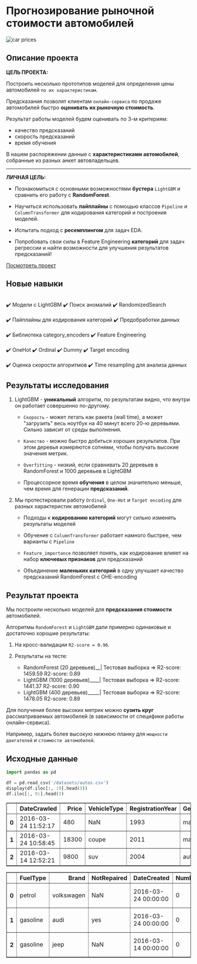 # Прогнозирование рыночной стоимости автомобилей

![car prices](https://st2.depositphotos.com/4370503/6436/i/600/depositphotos_64364335-stock-photo-three-race-cars.jpg)

## Описание проекта

**ЦЕЛЬ ПРОЕКТА:**

Построить несколько прототипов моделей для определения цены автомобилей `по их характеристикам`.

Предсказания позволят клиентам `онлайн-сервиса` по продаже автомобилей быстро **оценивать их рыночную стоимость**.


Результат работы моделей будем оценивать по 3-м критериям:

- качество предсказаний
- скорость предсказаний
- время обучения
    
В нашем распоряжении данные с **характеристиками автомобилей**, собранные из разных анкет автовладельцев. 

---

**ЛИЧНАЯ ЦЕЛЬ:**

- Познакомиться с основными возможностями **бустера** `LightGBM` и сравнить его работу с **RandomForest**.


- Научиться использовать **пайплайны**  c помощью классов `Pipeline` и `ColumnTransformer` для кодирования категорий и построения моделей.


- Испытать подход с **ресемплингом** для задач EDA.


- Попробовать свои силы в Feature Engineering **категорий** для задач регрессии и найти возможности для улучшения результатов предсказаний!

[Посмотреть проект](Predicting_stock_prices_for_cars_v1.ipynb)
## Новые навыки

<div class="alert alert-success">
<br> ✔️ Модели с LightGBM  ✔️ Поиск аномалий  ✔️ RandomizedSearch</br>
<br> ✔️ Пайплайны для кодирования категорий ✔️ Предобработки данных </br>
<br> ✔️ Библиотека category_encoders ✔️ Feature Engineering </br>
<br> ✔️ OneHot  ✔️ Ordinal  ✔️ Dummy  ✔️ Target encoding</br>
<br> ✔️ Оценка скорости алгоритмов ✔️ Time resampling для анализа данных </br>

</div>

## Результаты исследования

1. LightGBM - **уникальный** алгоритм, по результатам видно, что внутри он работает совершенно по-другому.

    - `Скорость` - может летать как ракета (wall time), а может "загрузить" весь ноутбук на 40 минут всего 20-ю деревьями. Сильно зависит от среды выполнения.

    - `Качество` - можно быстро добиться хороших результатов. При этом деревья измеряются сотнями, чтобы получать высокие значения метрик.

    - `Overfitting` - низкий, если сравнивать 20 деревьев в RandomForest и 1000 деревьев в LightGBM

    - Процессорное время **обучения** в целом значительно меньше, чем время для генерации **предсказаний**. 


2. Мы протестировали работу `Ordinal`, `One-Hot` и `Target encoding` для разных характеристик автомобилей
    - Подходы к **кодированию категорий** могут сильно изменять результаты моделей
    
    - Обучение с `ColumnTransformer` работает намного быстрее, чем варианты с `Pipeline`
    
    - `Feature_importance` позволяет понять, как кодирование влияет на набор **ключевых признаков** для предсказаний
    
    -  Объединение **маленьких категорий** в одну улучшает качество предсказаний RandomForest c OHE-encoding
  
## Результат проекта

Мы построили несколько моделей для **предсказания стоимости** автомобилей.

Алгоритмы `RandomForest` и `LightGBM` дали примерно одинаковые и достаточно хорошие результаты:

1. На кросс-валидации `R2-score = 0.96`.

2. Результаты на тесте:
    - RandomForest (20 деревьев)__| Тестовая выборка => R2-score: 1459.59 R2-score: 0.89
    - LightGBM (1000 деревьев)____| Тестовая выборка => R2-score: 1441.37 R2-score: 0.90
    - LightGBM (400 деревьев)_____| Тестовая выборка => R2-score: 1478.05 R2-score: 0.89
    
Для получения более высоких метрик можно **сузить круг** рассматриваемых автомобилей (в зависимости от специфики работы онлайн-сервиса).

Например, задать более высокую нижнюю планку для `мощности двигателей` и `стоимости автомобилей`.

## Исходные данные


```python
import pandas as pd

df = pd.read_csv('/datasets/autos.csv')
display(df.iloc[:, :9].head(3))
df.iloc[:, 9:].head(3)
```


<div>

<table border="1" class="dataframe">
  <thead>
    <tr style="text-align: right;">
      <th></th>
      <th>DateCrawled</th>
      <th>Price</th>
      <th>VehicleType</th>
      <th>RegistrationYear</th>
      <th>Gearbox</th>
      <th>Power</th>
      <th>Model</th>
      <th>Kilometer</th>
      <th>RegistrationMonth</th>
    </tr>
  </thead>
  <tbody>
    <tr>
      <th>0</th>
      <td>2016-03-24 11:52:17</td>
      <td>480</td>
      <td>NaN</td>
      <td>1993</td>
      <td>manual</td>
      <td>0</td>
      <td>golf</td>
      <td>150000</td>
      <td>0</td>
    </tr>
    <tr>
      <th>1</th>
      <td>2016-03-24 10:58:45</td>
      <td>18300</td>
      <td>coupe</td>
      <td>2011</td>
      <td>manual</td>
      <td>190</td>
      <td>NaN</td>
      <td>125000</td>
      <td>5</td>
    </tr>
    <tr>
      <th>2</th>
      <td>2016-03-14 12:52:21</td>
      <td>9800</td>
      <td>suv</td>
      <td>2004</td>
      <td>auto</td>
      <td>163</td>
      <td>grand</td>
      <td>125000</td>
      <td>8</td>
    </tr>
  </tbody>
</table>
</div>





<div>

<table border="1" class="dataframe">
  <thead>
    <tr style="text-align: right;">
      <th></th>
      <th>FuelType</th>
      <th>Brand</th>
      <th>NotRepaired</th>
      <th>DateCreated</th>
      <th>NumberOfPictures</th>
      <th>PostalCode</th>
      <th>LastSeen</th>
    </tr>
  </thead>
  <tbody>
    <tr>
      <th>0</th>
      <td>petrol</td>
      <td>volkswagen</td>
      <td>NaN</td>
      <td>2016-03-24 00:00:00</td>
      <td>0</td>
      <td>70435</td>
      <td>2016-04-07 03:16:57</td>
    </tr>
    <tr>
      <th>1</th>
      <td>gasoline</td>
      <td>audi</td>
      <td>yes</td>
      <td>2016-03-24 00:00:00</td>
      <td>0</td>
      <td>66954</td>
      <td>2016-04-07 01:46:50</td>
    </tr>
    <tr>
      <th>2</th>
      <td>gasoline</td>
      <td>jeep</td>
      <td>NaN</td>
      <td>2016-03-14 00:00:00</td>
      <td>0</td>
      <td>90480</td>
      <td>2016-04-05 12:47:46</td>
    </tr>
  </tbody>
</table>
</div>
